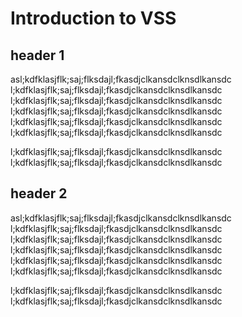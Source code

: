# Introduction to VSS

## header 1

asl;kdfklasjflk;saj;flksdajl;fkasdjclkansdclknsdlkansdc
l;kdfklasjflk;saj;flksdajl;fkasdjclkansdclknsdlkansdc
l;kdfklasjflk;saj;flksdajl;fkasdjclkansdclknsdlkansdc
l;kdfklasjflk;saj;flksdajl;fkasdjclkansdclknsdlkansdc
l;kdfklasjflk;saj;flksdajl;fkasdjclkansdclknsdlkansdc
l;kdfklasjflk;saj;flksdajl;fkasdjclkansdclknsdlkansdc

l;kdfklasjflk;saj;flksdajl;fkasdjclkansdclknsdlkansdc
l;kdfklasjflk;saj;flksdajl;fkasdjclkansdclknsdlkansdc

## header 2

asl;kdfklasjflk;saj;flksdajl;fkasdjclkansdclknsdlkansdc
l;kdfklasjflk;saj;flksdajl;fkasdjclkansdclknsdlkansdc
l;kdfklasjflk;saj;flksdajl;fkasdjclkansdclknsdlkansdc
l;kdfklasjflk;saj;flksdajl;fkasdjclkansdclknsdlkansdc
l;kdfklasjflk;saj;flksdajl;fkasdjclkansdclknsdlkansdc
l;kdfklasjflk;saj;flksdajl;fkasdjclkansdclknsdlkansdc

l;kdfklasjflk;saj;flksdajl;fkasdjclkansdclknsdlkansdc
l;kdfklasjflk;saj;flksdajl;fkasdjclkansdclknsdlkansdc